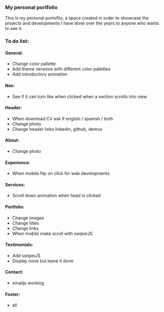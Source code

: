 ### My personal portfolio

This is my personal portoflio, a space created in order to showcase the projects and developments I have done over the years to anyone who wants to see it.

### To do list:

#### General:

-  Change color pallette
-  Add theme versions with different color pallettes
-  Add introductory animation

#### Nav:

-  See if it can turn like when clicked when a section scrolls into view

#### Header:

-  When download CV ask if english / spanish / both
-  Change photo
-  Change header links linkedin, github, demos

#### About:

-  Change photo

#### Experience:

-  When mobile flip on click for web developments

#### Services:

-  Scroll down animation when head is clicked

#### Portfolio:

-  Change images
-  Change titles
-  Change links
-  When mobile make scroll with swiperJS

#### Testimonials:

-  Add swiperJS
-  Display none but leave it done

#### Contact:

-  emailjs working

#### Footer:

-  all
